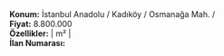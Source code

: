 ## 

**Konum:** İstanbul Anadolu / Kadıköy / Osmanağa Mah. /  
**Fiyat:** 8.800.000  
**Özellikler:**  |  m² |   
**İlan Numarası:** 
